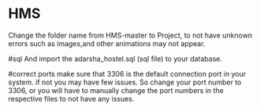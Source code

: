 # HMS
Change the folder name from HMS-master to Project,
to not have unknown errors such as images,and other animations may not appear.

#sql
And import the adarsha_hostel.sql (sql file) to your database.

#correct ports
make sure that
3306 is the default connection port in your system.
if not you may have few issues. So change your port number to 3306,
or you will have to manually change the port numbers in the respective files to not have any issues.
